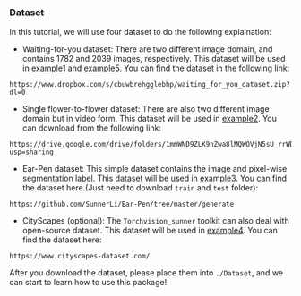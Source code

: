 ### Dataset

In this tutorial, we will use four dataset to do the following explaination:
* Waiting-for-you dataset: There are two different image domain, and contains 1782 and 2039 images, respectively. This dataset will be used in [example1](example1.html) and [example5](example5.html). You can find the dataset in the following link:
```
https://www.dropbox.com/s/cbuwbrehgglebhp/waiting_for_you_dataset.zip?dl=0
```
* Single flower-to-flower dataset: There are also two different image domain but in video form. This dataset will be used in [example2](example2.html). You can download from the following link:
```
https://drive.google.com/drive/folders/1mmWND9ZLK9nZwa8lMQWOVjN5sU_rrWD0?usp=sharing
```
* Ear-Pen dataset: This simple dataset contains the image and pixel-wise segmentation label. This dataset will be used in [example3](example3.html). You can find the dataset here (Just need to download ``train`` and ``test`` folder):
```
https://github.com/SunnerLi/Ear-Pen/tree/master/generate
```

* CityScapes (optional): The ``Torchvision_sunner`` toolkit can also deal with open-source dataset. This dataset will be used in [example4](example4.html). You can find the dataset here:
```
https://www.cityscapes-dataset.com/
```

After you download the dataset, please place them into ``./Dataset``, and we can start to learn how to use this package!